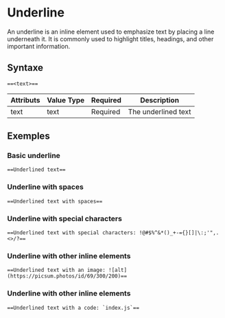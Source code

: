 # Underline

An underline is an inline element used to emphasize text by placing a line underneath it. It is commonly used to highlight titles, headings, and other important information.

## Syntaxe

```syntaxe
==<text>==
```

| Attributs | Value Type | Required | Description         |
| --------- | ---------- | -------- | ------------------- |
| text      | text       | Required | The underlined text |

## Exemples

### Basic underline

```
==Underlined text==
```

### Underline with spaces

```
==Underlined text with spaces==
```

### Underline with special characters

```
==Underlined text with special characters: !@#$%^&*()_+-={}[]|\:;'",.<>/?==
```

### Underline with other inline elements

```
==Underlined text with an image: ![alt](https://picsum.photos/id/69/300/200)==
```

### Underline with other inline elements

```
==Underlined text with a code: `index.js`==
```
